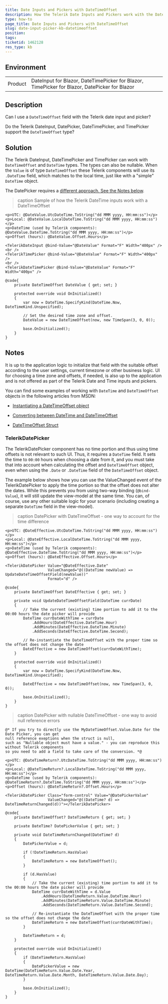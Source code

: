 ```yaml
---
title: Date Inputs and Pickers with DateTimeOffset
description: How the Telerik Date Inputs and Pickers work with the DateTimeOffset type
type: how-to
page_title: Date Inputs and Pickers with DateTimeOffset
slug: date-input-picker-kb-datetimeoffset
position: 
tags: 
ticketid: 1462128
res_type: kb
---
```


## Environment

<table>
	<tbody>
		<tr>
			<td>Product</td>
			<td>DateInput for Blazor, DateTimePicker for Blazor, TimePicker for Blazor, DatePicker for Blazor</td>
		</tr>
	</tbody>
</table>


## Description

Can I use a `DateTimeOffset` field with the Telerik date input and picker?

Do the Telerik DateInput, DatePicker, DateTimePicker, and TimePicker support the `DateTimeOffset` type?

## Solution

The Telerik DateInput, DateTimePicker and TimePicker can work with `DateTimeOffset` and `DateTime` types. The types can also be nullable. When the `Value` is of type `DateTimeOffset` these Telerik components will use its `.DateTime` field, which matches to the local time, just like with a "simple" `DateTime` object.

The DatePicker requires a [different approach. See the Notes below](#notes).

>caption Sample of how the Telerik DateTime inputs work with a DateTimeOffset

````RAZOR
<p>UTC: @DateValue.UtcDateTime.ToString("dd MMM yyyy, HH:mm:ss")</p>
<p>Local: @DateValue.LocalDateTime.ToString("dd MMM yyyy, HH:mm:ss")</p>
<p>DateTime (used by Telerik components): @DateValue.DateTime.ToString("dd MMM yyyy, HH:mm:ss")</p>
<p>Offset (hours): @DateValue.Offset.Hours</p>

<TelerikDateInput @bind-Value="@DateValue" Format="F" Width="400px" />
<br />
<TelerikTimePicker @bind-Value="@DateValue" Format="F" Width="400px" />
<br />
<TelerikDateTimePicker @bind-Value="@DateValue" Format="F" Width="400px" />

@code{
    private DateTimeOffset DateValue { get; set; }

    protected override void OnInitialized()
    {
        var now = DateTime.SpecifyKind(DateTime.Now, DateTimeKind.Unspecified);

        // Set the desired time zone and offset.
        DateValue = new DateTimeOffset(now, new TimeSpan(3, 0, 0));

        base.OnInitialized();
    }
}
````

## Notes

It is up to the application logic to initialize that field with the suitable offset according to the user settings, current timezone or other business logic. UI for choosing a time zone and offsets, if needed, is also up to the application and is not offered as part of the Telerik Date and Time inputs and pickers.

You can find some examples of working with `DateTime` and `DateTimeOffset` objects in the following articles from MSDN:

* [Instantiating a DateTimeOffset object](https://docs.microsoft.com/en-us/dotnet/standard/datetime/instantiating-a-datetimeoffset-object#datetimeoffset-constructors)

* [Converting between DateTime and DateTimeOffset](https://docs.microsoft.com/en-us/dotnet/standard/datetime/converting-between-datetime-and-offset)

* [DateTimeOffset Struct](https://docs.microsoft.com/en-us/dotnet/api/system.datetimeoffset?view=netcore-3.1)

### TelerikDatePicker

The TelerikDatePicker component has no time portion and thus using time offsets is not relevant to such UI. Thus, it requires a `DateTime` field. It sets the time to `00:00` hours when choosing a date from it, and you must take that into account when calculating the offset and `DateTimeOffset` object, even when using the `.Date` or `.DateTime` field of the `DateTimeOffset` object.

The example below shows how you can use the ValueChanged event of the TelerikDatePicker to apply the time portion so that the offset does not alter the dates. While this prevents you from using two-way binding (`@bind-Value`), it will still update the view-model at the same time. You can, of course, use any other suitable logic for your scenario (including creating a separate `DateTime` field in the view-model).

>caption DatePicker with DateTimeOffset - one way to account for the time difference

````RAZOR
<p>UTC: @DateEffective.UtcDateTime.ToString("dd MMM yyyy, HH:mm:ss")</p>
<p>Local: @DateEffective.LocalDateTime.ToString("dd MMM yyyy, HH:mm:ss")</p>
<p>DateTime (used by Telerik components): @DateEffective.DateTime.ToString("dd MMM yyyy, HH:mm:ss")</p>
<p>Offset (hours): @DateEffective.Offset.Hours</p>

<TelerikDatePicker Value="@DateEffective.Date"
                   ValueChanged="@((DateTime newValue) => UpdateDateTimeOffsetField(newValue))"
                   Format="d" />

@code{
    private DateTimeOffset DateEffective { get; set; }

    private void UpdateDateTimeOffsetField(DateTime currDate)
    {
        // Take the current (existing) time portion to add it to the 00:00 hours the date picker will provide
        DateTime currDateWithTime = currDate
            .AddHours(DateEffective.DateTime.Hour)
            .AddMinutes(DateEffective.DateTime.Minute)
            .AddSeconds(DateEffective.DateTime.Second);

        // Re-instantiate the DateTimeOffset with the proper time so the offset does not change the date
        DateEffective = new DateTimeOffset(currDateWithTime);
    }

    protected override void OnInitialized()
    {
        var now = DateTime.SpecifyKind(DateTime.Now, DateTimeKind.Unspecified);

        DateEffective = new DateTimeOffset(now, new TimeSpan(3, 0, 0));

        base.OnInitialized();
    }
}
````


>caption DatePicker with nullable DateTimeOffset - one way to avoid null reference errors

````RAZOR
@* If you try to directly use the MyDateTimeOffset.Value.Date for the Date Picker, you can get
null reference exeptions when the struct is null,
such as "Nullable object must have a value." - you can reproduce this without Telerik components
so you need to add a field to take care of the conversion. *@

<p>UTC: @DateTimeReturn?.UtcDateTime.ToString("dd MMM yyyy, HH:mm:ss")</p>
<p>Local: @DateTimeReturn?.LocalDateTime.ToString("dd MMM yyyy, HH:mm:ss")</p>
<p>DateTime (used by Telerik components): @DateTimeReturn?.DateTime.ToString("dd MMM yyyy, HH:mm:ss")</p>
<p>Offset (hours): @DateTimeReturn?.Offset.Hours</p>

<TelerikDatePicker Class="form-control" Value="@DatePickerValue"
                   ValueChanged="@((DateTime? d) => DateTimeReturnChanged(d))"></TelerikDatePicker>

@code{
    private DateTimeOffset? DateTimeReturn { get; set; }

    private DateTime? DatePickerValue { get; set; }

    private void DateTimeReturnChanged(DateTime? d)
    {
        DatePickerValue = d;

        if (!DateTimeReturn.HasValue)
        {
            DateTimeReturn = new DateTimeOffset();
        }

        if (d.HasValue)
        {
            // Take the current (existing) time portion to add it to the 00:00 hours the date picker will provide
            DateTime currDateWithTime = d.Value
                .AddHours(DateTimeReturn.Value.DateTime.Hour)
                .AddMinutes(DateTimeReturn.Value.DateTime.Minute)
                .AddSeconds(DateTimeReturn.Value.DateTime.Second);

            // Re-instantiate the DateTimeOffset with the proper time so the offset does not change the date
            DateTimeReturn = new DateTimeOffset(currDateWithTime);
        }

        DateTimeReturn = d;
    }

    protected override void OnInitialized()
    {
        if (DateTimeReturn.HasValue)
        {
            DatePickerValue = new DateTime(DateTimeReturn.Value.Date.Year, DateTimeReturn.Value.Date.Month, DateTimeReturn.Value.Date.Day);
        }

        base.OnInitialized();
    }
}
````
